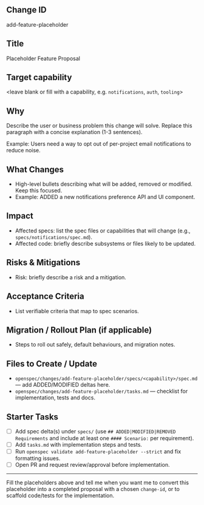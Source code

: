 ## Change ID
add-feature-placeholder

## Title
Placeholder Feature Proposal

## Target capability
<leave blank or fill with a capability, e.g. `notifications`, `auth`, `tooling`>

## Why
Describe the user or business problem this change will solve. Replace this paragraph with a concise explanation (1-3 sentences).

Example: Users need a way to opt out of per-project email notifications to reduce noise.

## What Changes
- High-level bullets describing what will be added, removed or modified. Keep this focused.
- Example: ADDED a new notifications preference API and UI component.

## Impact
- Affected specs: list the spec files or capabilities that will change (e.g., `specs/notifications/spec.md`).
- Affected code: briefly describe subsystems or files likely to be updated.

## Risks & Mitigations
- Risk: briefly describe a risk and a mitigation.

## Acceptance Criteria
- List verifiable criteria that map to spec scenarios.

## Migration / Rollout Plan (if applicable)
- Steps to roll out safely, default behaviours, and migration notes.

## Files to Create / Update
- `openspec/changes/add-feature-placeholder/specs/<capability>/spec.md` — add ADDED/MODIFIED deltas here.
- `openspec/changes/add-feature-placeholder/tasks.md` — checklist for implementation, tests and docs.

## Starter Tasks
- [ ] Add spec delta(s) under `specs/` (use `## ADDED|MODIFIED|REMOVED Requirements` and include at least one `#### Scenario:` per requirement).
- [ ] Add `tasks.md` with implementation steps and tests.
- [ ] Run `openspec validate add-feature-placeholder --strict` and fix formatting issues.
- [ ] Open PR and request review/approval before implementation.

---

Fill the placeholders above and tell me when you want me to convert this placeholder into a completed proposal with a chosen `change-id`, or to scaffold code/tests for the implementation.
